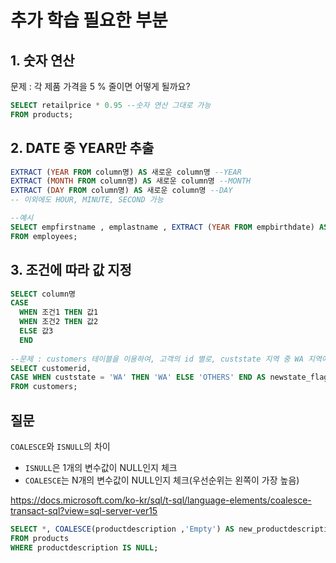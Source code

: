 # 추가 학습 필요한 부분

## 1. 숫자 연산
문제 : 각 제품 가격을 5 % 줄이면 어떻게 될까요?
```SQL
SELECT retailprice * 0.95 --숫자 연산 그대로 가능
FROM products;
```

## 2. DATE 중 YEAR만 추출
```SQL
EXTRACT (YEAR FROM column명) AS 새로운 column명 --YEAR
EXTRACT (MONTH FROM column명) AS 새로운 column명 --MONTH
EXTRACT (DAY FROM column명) AS 새로운 column명 --DAY
-- 이외에도 HOUR, MINUTE, SECOND 가능

--예시
SELECT empfirstname , emplastname , EXTRACT (YEAR FROM empbirthdate) AS year
FROM employees;
```
## 3. 조건에 따라 값 지정
```SQL
SELECT column명
CASE
  WHEN 조건1 THEN 값1
  WHEN 조건2 THEN 값2
  ELSE 값3
  END
  
--문제 : customers 테이블을 이용하여, 고객의 id 별로, custstate 지역 중 WA 지역에 사는 사람과 WA가 아닌 지역에 사는 사람을 구분해서 보여주세요.
SELECT customerid,
CASE WHEN custstate = 'WA' THEN 'WA' ELSE 'OTHERS' END AS newstate_flag
FROM customers;
```

## 질문
`COALESCE`와 `ISNULL`의 차이
- `ISNULL`은 1개의 변수값이 NULL인지 체크
- `COALESCE`는 N개의 변수값이 NULL인지 체크(우선순위는 왼쪽이 가장 높음)

https://docs.microsoft.com/ko-kr/sql/t-sql/language-elements/coalesce-transact-sql?view=sql-server-ver15
```SQL
SELECT *, COALESCE(productdescription ,'Empty') AS new_productdescription
FROM products
WHERE productdescription IS NULL;
```
